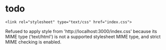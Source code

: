 # todo 
`<link rel="stylesheet" type="text/css" href="index.css">`

Refused to apply style from 'http://localhost:3000/index.css' because its MIME type ('text/html') is not a supported stylesheet MIME type, and strict MIME checking is enabled.
